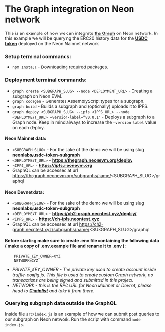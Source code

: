 # The Graph integration on Neon network
This is an example of how we can integrate **[the Graph](https://thegraph.com/)** on Neon network. In this example we will be querying the ERC20 history data for the **[USDC token](https://neonscan.org/address/0xea6b04272f9f62f997f666f07d3a974134f7ffb9)** deployed on the Neon Mainnet network.

### Setup terminal commands:
* ```npm install``` - Downloading required packages.

### Deployment terminal commands:
* ```graph create <SUBGRAPH_SLUG> --node <DEPLOYMENT_URL>``` - Creating a subgraph on Neon EVM.
* ```graph codegen``` - Generates AssemblyScript types for a subgraph.
* ```graph build``` - Builds a subgraph and (optionally) uploads it to IPFS.
* ```graph deploy <SUBGRAPH_SLUG> --ipfs <IPFS_URL> --node <DEPLOYMENT_URL> —version-label=“v0.0.1"``` - Deploys a subgraph to a Graph node. Keep in mind always to increase the ```—version-label``` value on each deploy.

#### Neon Mainnet data:
* ```<SUBGRAPH_SLUG>``` - For the sake of the demo we will be using slug **neonlabs/usdc-token-subgraph**
* ```<DEPLOYMENT_URL>``` - **https://thegraph.neonevm.org/deploy**
* ```<IPFS_URL>``` - **https://ipfs.neonevm.org**
* GraphQL can be accessed at url https://thegraph.neonevm.org/subgraphs/name/<SUBGRAPH_SLUG>/graphql

#### Neon Devnet data:
* ```<SUBGRAPH_SLUG>``` - For the sake of the demo we will be using slug **neonlabs/usdc-token-subgraph**
* ```<DEPLOYMENT_URL>``` - **https://ch2-graph.neontest.xyz/deploy/**
* ```<IPFS_URL>``` - **https://ch-ipfs.neontest.xyz**
* GraphQL can be accessed at url https://ch2-graph.neontest.xyz/subgraphs/name/<SUBGRAPH_SLUG>/graphql

#### Before starting make sure to create .env file containing the following data ( make a copy of .env.example file and rename it to .env ):
```
    PRIVATE_KEY_OWNER=XYZ
    NETWORK=XYZ
```
- *PRIVATE_KEY_OWNER - The private key used to create account inside truffle-config.js. This file is used to create custom Graph network, no transactions are being signed and submitted in this project.*
- *NETWORK - this is the RPC URL for Neon Mainnet or Devnet, please head to **[Chainlist](https://chainlist.org/?search=Neon+EVM&testnets=true)** and take it from there.*

### Querying subgraph data outside the GraphQL
Inside file ```src/index.js``` is an example of how we can submit post queries to our subgraph on Neon network. Run the script with command ```node index.js```.
